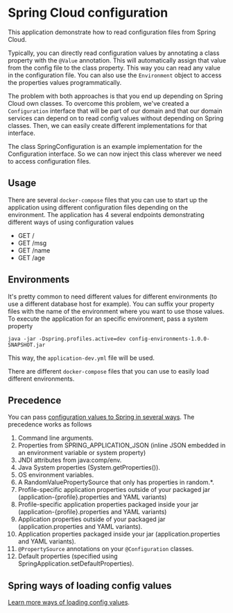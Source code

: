 # Spring Cloud configuration
This application demonstrate how to read configuration files from Spring Cloud.

Typically, you can directly read configuration values by annotating a class property with the `@Value` annotation. This will automatically assign that value from the config file to the class property.
This way you can read any value in the configuration file.
You can also use the `Environment` object to access the properties values programmatically.

The problem with both approaches is that you end up depending on Spring Cloud own classes. To overcome this problem, we've created a `Configuration` interface that will be part of our domain and that our domain services can depend on to read config values without depending on Spring classes. Then, we can easily create different implementations for that interface.

The class SpringConfiguration is an example implementation for the Configuration interface. So we can now inject this class wherever we need to access configuration files.

## Usage
There are several `docker-compose` files that you can use to start up the application using different configuration files depending on the environment. The application has 4 several endpoints demonstrating different ways of using configuration values
- GET /
- GET /msg
- GET /name
- GET /age

## Environments
It's pretty common to need different values for different environments (to use a different database host for example). You can suffix your property files with the name of the environment where you want to use those values.
To execute the application for an specific environment, pass a system property

```
java -jar -Dspring.profiles.active=dev config-environments-1.0.0-SNAPSHOT.jar
```

This way, the `application-dev.yml` file will be used.

There are different `docker-compose` files that you can use to easily load different environments.

## Precedence
You can pass [configuration values to Spring in several ways](https://docs.spring.io/spring-boot/docs/current/reference/html/boot-features-external-config.html). The precedence works as follows

1. Command line arguments.
2. Properties from SPRING_APPLICATION_JSON (inline JSON embedded in an environment variable or system property)
3. JNDI attributes from java:comp/env.
4. Java System properties (System.getProperties()).
5. OS environment variables.
6. A RandomValuePropertySource that only has properties in random.*.
7. Profile-specific application properties outside of your packaged jar (application-{profile}.properties and YAML variants)
8. Profile-specific application properties packaged inside your jar (application-{profile}.properties and YAML variants)
9. Application properties outside of your packaged jar (application.properties and YAML variants).
10. Application properties packaged inside your jar (application.properties and YAML variants).
11. `@PropertySource` annotations on your `@Configuration` classes.
12. Default properties (specified using SpringApplication.setDefaultProperties).


## Spring ways of loading config values
[Learn more ways of loading config values](http://www.mkyong.com/spring/spring-propertysources-example/).
